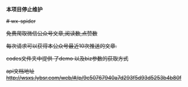 **本项目停止维护**


~~# wx-spider~~

~~免费爬取微信公众号文章,阅读数,点赞数~~

~~每次请求可以获得本公众号最近10次推送的文章.~~

~~codes文件夹中提供 了demo 以及biz参数的获取方式~~

~~api文档地址 http://wsxs.lybsr.com/web/#/p/9c50767940a7d293f5d93d5253b4b80f~~


